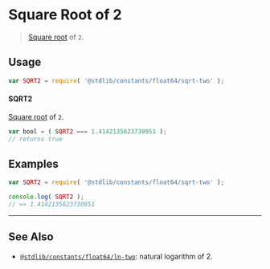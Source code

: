 <!--

@license Apache-2.0

Copyright (c) 2018 The Stdlib Authors.

Licensed under the Apache License, Version 2.0 (the "License");
you may not use this file except in compliance with the License.
You may obtain a copy of the License at

   http://www.apache.org/licenses/LICENSE-2.0

Unless required by applicable law or agreed to in writing, software
distributed under the License is distributed on an "AS IS" BASIS,
WITHOUT WARRANTIES OR CONDITIONS OF ANY KIND, either express or implied.
See the License for the specific language governing permissions and
limitations under the License.

-->

# Square Root of 2

> [Square root][@stdlib/math/base/special/sqrt] of `2`.

<section class="usage">

## Usage

```javascript
var SQRT2 = require( '@stdlib/constants/float64/sqrt-two' );
```

#### SQRT2

[Square root][@stdlib/math/base/special/sqrt] of `2`.

```javascript
var bool = ( SQRT2 === 1.4142135623730951 );
// returns true
```

</section>

<!-- /.usage -->

<section class="examples">

## Examples

<!-- TODO: better example -->

<!-- eslint no-undef: "error" -->

```javascript
var SQRT2 = require( '@stdlib/constants/float64/sqrt-two' );

console.log( SQRT2 );
// => 1.4142135623730951
```

</section>

<!-- /.examples -->

<!-- Section for related `stdlib` packages. Do not manually edit this section, as it is automatically populated. -->

<section class="related">

* * *

## See Also

-   [`@stdlib/constants/float64/ln-two`][@stdlib/constants/float64/ln-two]: natural logarithm of 2.

</section>

<!-- /.related -->

<!-- Section for all links. Make sure to keep an empty line after the `section` element and another before the `/section` close. -->

<section class="links">

[@stdlib/math/base/special/sqrt]: https://github.com/stdlib-js/stdlib/tree/develop/lib/node_modules/%40stdlib/math/base/special/sqrt

<!-- <related-links> -->

[@stdlib/constants/float64/ln-two]: https://github.com/stdlib-js/stdlib/tree/develop/lib/node_modules/%40stdlib/constants/float64/ln-two

<!-- </related-links> -->

</section>

<!-- /.links -->
